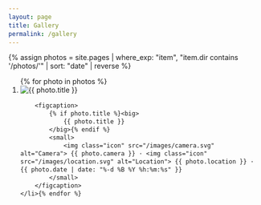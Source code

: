 ```yaml
---
layout: page
title: Gallery
permalink: /gallery
---
```


<style>
	main { max-width: 120ch;}
	.card {
		width: 35%;
		padding: 0;
		row-gap: 0;
		overflow: hidden;
		flex-grow: 1;
	}
	.card.big { width: 47.5%;}
	figcaption {
		padding: 1em;
		position: absolute;
		background: linear-gradient(#1e1e1eaa, transparent);
		width: 51%;
		font-family: 'Space Grotesk';
		backdrop-filter: blur(4px);
	}
	.card img {
		height: 100%;
		object-fit: cover;
	}
</style>

{% assign photos = site.pages | where_exp: "item", "item.dir contains '/photos/'" | sort: "date" | reverse %}

<ol class="grid" id="photo-grid">{% for photo in photos %}
	<li class="card{% if photo.rating >= 4 %} big{% endif %}" onclick="window.location = '{{ photo.url }}'">
		<img src="{{ photo.image }}" alt="{{ photo.title }}">

		<figcaption>
			{% if photo.title %}<big>
				{{ photo.title }}
			</big>{% endif %}
			<small>
				<img class="icon" src="/images/camera.svg" alt="Camera"> {{ photo.camera }} · <img class="icon" src="/images/location.svg" alt="Location"> {{ photo.location }} · {{ photo.date | date: "%-d %B %Y %h:%m:%s" }}
			</small>
		</figcaption>
	</li>{% endfor %}
</ol>
